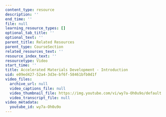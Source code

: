 ```yaml
---
content_type: resource
description: ''
end_time: ''
file: null
learning_resource_types: []
optional_tab_title: ''
optional_text: ''
parent_title: Related Resources
parent_type: CourseSection
related_resources_text: ''
resource_index_text: ''
resourcetype: Video
start_time: ''
title: Accelerated Materials Development - Introduction
uid: e09ed427-52a4-3d3e-bf6f-58461bfb0d1f
video_files:
  archive_url: null
  video_captions_file: null
  video_thumbnail_file: https://img.youtube.com/vi/wy7a-Oh0u9o/default.jpg
  video_transcript_file: null
video_metadata:
  youtube_id: wy7a-Oh0u9o
---
```

